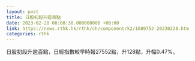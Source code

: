 ```yaml
---
layout: post
title: 日股初段升逾百點
date: 2023-02-28 08:08:38.000000000 +08:00
link: https://news.rthk.hk/rthk/ch/component/k2/1689752-20230228.htm
categories: rthk
---
```


日股初段升逾百點，日經指數較早時報27552點，升128點，升幅0.47%。
